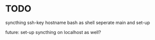 # TODO
syncthing
ssh-key
hostname
bash as shell
seperate main and set-up

future: set-up syncthing on localhost as well?
